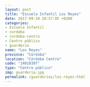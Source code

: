 ```yaml
---
layout: post
title: "Escuela Infantil Los Reyes"
date: 2017-09-20 20:57:05 +0200
categories:
- Escuela Infantil
- cordoba
- cordoba-centro
- Centro público
- guarderia
name: "Los Reyes"
province: "Córdoba"
location: "Córdoba Centro"
code: "14010397"
type: "Centro público"
img: guarderia.jpg
permalink: /guarderias/los-reyes.html
---
```

